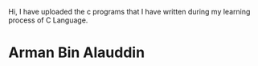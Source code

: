Hi, I have uploaded the c programs that I have written during my learning process of C Language.

# Arman Bin Alauddin
